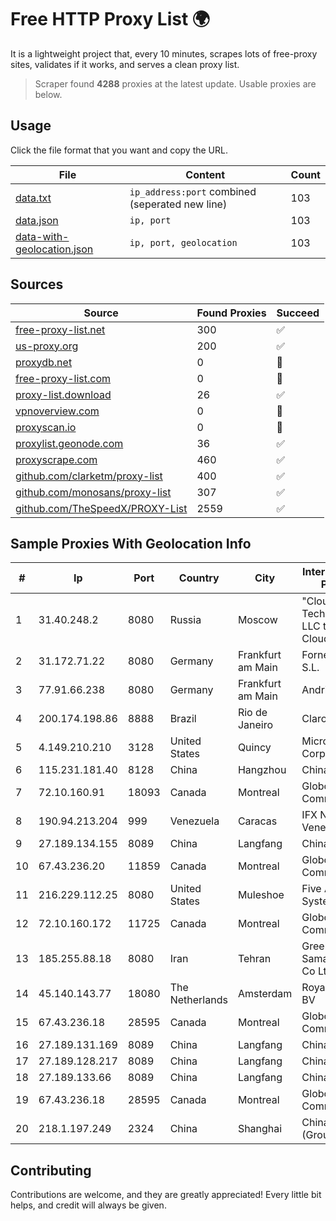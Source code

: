 
# Free HTTP Proxy List 🌍

It is a lightweight project that, every 10 minutes, scrapes lots of free-proxy sites, validates if it works, and serves a clean proxy list.


> Scraper found **4288** proxies at the latest update. Usable proxies are below.

## Usage

Click the file format that you want and copy the URL.


|File|Content|Count|
|----|-------|-----|
|[data.txt](https://raw.githubusercontent.com/themiralay/Proxy-List-World/master/data.txt)|`ip_address:port` combined (seperated new line)|103|
|[data.json](https://raw.githubusercontent.com/themiralay/Proxy-List-World/master/data.json)|`ip, port`|103|
|[data-with-geolocation.json](https://raw.githubusercontent.com/themiralay/Proxy-List-World/master/data-with-geolocation.json)|`ip, port, geolocation`|103|

## Sources

|Source|Found Proxies|Succeed|
|------|-------------|-------|
|[free-proxy-list.net](https://free-proxy-list.net)|300|✅|
|[us-proxy.org](https://www.us-proxy.org)|200|✅|
|[proxydb.net](http://proxydb.net)|0|🚫|
|[free-proxy-list.com](https://free-proxy-list.com/?page=&port=&type%5B%5D=http&type%5B%5D=https&up_time=0&search=Search)|0|🚫|
|[proxy-list.download](https://www.proxy-list.download/HTTP)|26|✅|
|[vpnoverview.com](https://vpnoverview.com/privacy/anonymous-browsing/free-proxy-servers)|0|🚫|
|[proxyscan.io](https://www.proxyscan.io)|0|🚫|
|[proxylist.geonode.com](https://proxylist.geonode.com/api/proxy-list?limit=300&page=1&sort_by=lastChecked&sort_type=desc&protocols=http,https)|36|✅|
|[proxyscrape.com](https://api.proxyscrape.com/v2/?request=displayproxies&protocol=http&timeout=10000&country=all&ssl=all&anonymity=all)|460|✅|
|[github.com/clarketm/proxy-list](https://raw.githubusercontent.com/clarketm/proxy-list/master/proxy-list-raw.txt)|400|✅|
|[github.com/monosans/proxy-list](https://raw.githubusercontent.com/monosans/proxy-list/main/proxies/http.txt)|307|✅|
|[github.com/TheSpeedX/PROXY-List](https://raw.githubusercontent.com/TheSpeedX/PROXY-List/master/http.txt)|2559|✅|


## Sample Proxies With Geolocation Info

|#|Ip|Port|Country|City|Internet Service Provider|
|-|--|----|-------|----|-------------------------|
|1|31.40.248.2|8080|Russia|Moscow|"Cloud Technologies" LLC trading as Cloud.ru|
|2|31.172.71.22|8080|Germany|Frankfurt am Main|Fornex Hosting S.L.|
|3|77.91.66.238|8080|Germany|Frankfurt am Main|Andrii Hrosh|
|4|200.174.198.86|8888|Brazil|Rio de Janeiro|Claro S.A|
|5|4.149.210.210|3128|United States|Quincy|Microsoft Corporation|
|6|115.231.181.40|8128|China|Hangzhou|China Telecom|
|7|72.10.160.91|18093|Canada|Montreal|GloboTech Communications|
|8|190.94.213.204|999|Venezuela|Caracas|IFX Networks Venezuela C.A.|
|9|27.189.134.155|8089|China|Langfang|Chinanet|
|10|67.43.236.20|11859|Canada|Montreal|GloboTech Communications|
|11|216.229.112.25|8080|United States|Muleshoe|Five Area Systems, LLC|
|12|72.10.160.172|11725|Canada|Montreal|GloboTech Communications|
|13|185.255.88.18|8080|Iran|Tehran|Green Web Samaneh Novin Co Ltd|
|14|45.140.143.77|18080|The Netherlands|Amsterdam|RoyaleHosting BV|
|15|67.43.236.18|28595|Canada|Montreal|GloboTech Communications|
|16|27.189.131.169|8089|China|Langfang|Chinanet|
|17|27.189.128.217|8089|China|Langfang|Chinanet|
|18|27.189.133.66|8089|China|Langfang|Chinanet|
|19|67.43.236.18|28595|Canada|Montreal|GloboTech Communications|
|20|218.1.197.249|2324|China|Shanghai|China Telecom (Group)|



## Contributing

Contributions are welcome, and they are greatly appreciated! Every
little bit helps, and credit will always be given.

